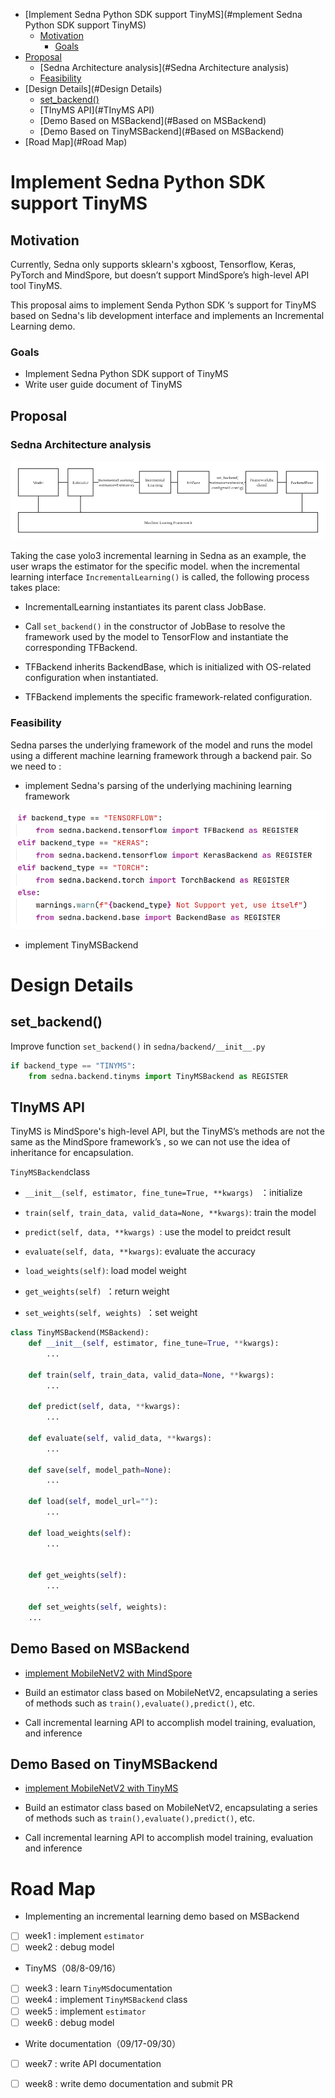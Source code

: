 - [Implement Sedna Python SDK support TinyMS](#mplement Sedna Python SDK support TinyMS)
  - [Motivation](#Motivation)
    - [Goals](#Goals)
- [Proposal](#Proposal)
    - [Sedna Architecture analysis](#Sedna Architecture analysis)
    - [Feasibility](#Feasibility)
- [Design Details](#Design Details)
    - [set_backend()](#set_backend()  )
    - [TInyMS API](#TInyMS API)
    - [Demo Based on MSBackend](#Based on MSBackend)
    - [Demo Based on TinyMSBackend](#Based on MSBackend)
- [Road Map](#Road Map)

#  Implement Sedna Python SDK support TinyMS

## Motivation

Currently, Sedna only supports sklearn's xgboost, Tensorflow, Keras, PyTorch and MindSpore, but doesn’t support MindSpore’s high-level API tool TinyMS.

This proposal aims to implement Senda Python SDK ‘s support for TinyMS based on  Sedna's lib development interface and implements an Incremental Learning demo.

### Goals

- Implement Sedna Python SDK support of TinyMS
- Write user guide document of TinyMS

## Proposal

### Sedna Architecture analysis

![](./images/tinyms-support-architecture.png)

Taking the case yolo3 incremental learning in Sedna as an example, the user wraps the estimator for the specific model. when the incremental learning interface `IncrementalLearning()` is called, the following process takes place:

- IncrementalLearning instantiates its parent class JobBase.
- Call `set_backend()` in the constructor of JobBase to resolve the framework used by the model to TensorFlow and instantiate the corresponding TFBackend.

- TFBackend inherits BackendBase, which is initialized with OS-related configuration when instantiated.

- TFBackend implements the specific framework-related configuration.

### Feasibility

Sedna parses the underlying framework of the model and runs the model using a different machine learning framework through a backend pair. So we need to :

- implement Sedna's parsing of the underlying machining learning framework 

![](./images/tinyms-support-set_bakcend.png)

- implement TinyMSBackend

# Design Details

## set_backend()  

Improve function `set_backend()` in `sedna/backend/__init__.py`

```python
if backend_type == "TINYMS":
	from sedna.backend.tinyms import TinyMSBackend as REGISTER
```

## TInyMS API

TinyMS is MindSpore's high-level API, but the TinyMS’s methods are not the same as the MindSpore framework’s , so we can not use the idea of inheritance for encapsulation.

`TinyMSBackend`class

-  `__init__(self, estimator, fine_tune=True, **kwargs) `  ：initialize

-  `train(self, train_data, valid_data=None, **kwargs)`: train the model

-  `predict(self, data, **kwargs) `: use the model to preidct result

-  `evaluate(self, data, **kwargs)`: evaluate the accuracy

-  `load_weights(self)`: load model weight

-  `get_weights(self) `：return weight

-  `set_weights(self, weights) `：set weight

```python
class TinyMSBackend(MSBackend):
	def __init__(self, estimator, fine_tune=True, **kwargs):
        ...
	
    def train(self, train_data, valid_data=None, **kwargs):
        ...
    
    def predict(self, data, **kwargs):
        ...
    
    def evaluate(self, valid_data, **kwargs):
        ...
  
    def save(self, model_path=None):
        ...
  
    def load(self, model_url=""):
        ...
  
    def load_weights(self):
	    ...
    
    
    def get_weights(self):
	    ...
	
	def set_weights(self, weights):
	...
```

## Demo Based on MSBackend

- [implement MobileNetV2 with MindSpore](https://www.mindspore.cn/tutorial/zh-CN/r0.7/advanced_use/mobilenetv2_incremental_learning.html)

- Build an estimator class based on MobileNetV2, encapsulating a series of methods such as `train(),evaluate(),predict()`, etc.
- Call incremental learning API to accomplish model training, evaluation, and inference

## Demo Based on TinyMSBackend

- [implement MobileNetV2 with TinyMS](https://tinyms.readthedocs.io/en/latest/tutorials/ipynb/TinyMS_MobileNetV2_tutorial.html)

- Build an estimator class based on MobileNetV2, encapsulating a series of methods such as `train(),evaluate(),predict()`, etc.

- Call incremental learning API to accomplish model training, evaluation and inference

# Road Map

- Implementing an incremental learning demo based on MSBackend
- [ ] week1 : implement `estimator`
- [ ] week2 : debug model

- TinyMS（08/8-09/16）

- [ ] week3 : learn `TinyMS`documentation
- [ ] week4 : implement `TinyMSBackend` class
- [ ] week5 : implement `estimator`
- [ ] week6 : debug model

- Write documentation（09/17-09/30）

- [ ] week7 : write API documentation
- [ ] week8 : write demo documentation and submit PR

